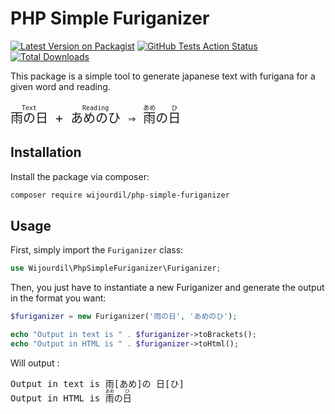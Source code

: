 # PHP Simple Furiganizer

[![Latest Version on Packagist](https://img.shields.io/packagist/v/wijourdil/php-simple-furiganizer.svg)](https://packagist.org/packages/wijourdil/php-simple-furiganizer)
[![GitHub Tests Action Status](https://img.shields.io/github/actions/workflow/status/wijourdil/php-simple-furiganizer/run-tests.yml?branch=main&label=tests)](https://github.com/wijourdil/php-simple-furiganizer/actions?query=workflow%3Arun-tests+branch%3Amain)
[![Total Downloads](https://img.shields.io/packagist/dt/wijourdil/php-simple-furiganizer.svg)](https://packagist.org/packages/wijourdil/php-simple-furiganizer)

This package is a simple tool to generate japanese text with furigana for a given word and reading.

<pre style="font-size: 20px">
<ruby>雨の日<rt>Text</rt></ruby> + <ruby>あめのひ<rt>Reading</rt></ruby> &rArr; <ruby>雨<rp>(</rp><rt>あめ</rt><rp>)</rp>の</ruby><ruby>日<rp>(</rp><rt>ひ</rt><rp>)</rp></ruby>
</pre>

## Installation

Install the package via composer:

```bash
composer require wijourdil/php-simple-furiganizer
```

## Usage

First, simply import the `Furiganizer` class:

```php
use Wijourdil\PhpSimpleFuriganizer\Furiganizer;
```

Then, you just have to instantiate a new Furiganizer and generate the output in the format you want:

```php
$furiganizer = new Furiganizer('雨の日', 'あめのひ');

echo "Output in text is " . $furiganizer->toBrackets();
echo "Output in HTML is " . $furiganizer->toHtml();
```

Will output :

<pre>
Output in text is 雨[あめ]の 日[ひ]
Output in HTML is <ruby>雨<rp>(</rp><rt>あめ</rt><rp>)</rp>の</ruby><ruby>日<rp>(</rp><rt>ひ</rt><rp>)</rp></ruby>
</pre>
